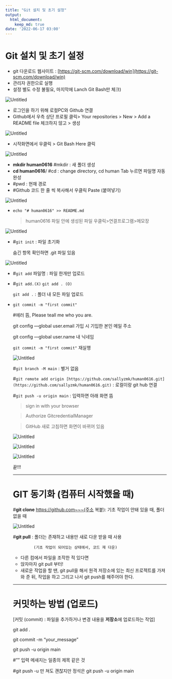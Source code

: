 ```yaml
---
title: "Git 설치 및 초기 설정"
output:
  html_document:
    keep_md: true
date: '2022-06-17 03:00'
---
```

# **Git 설치 및 초기 설정**
- git 다운로드 웹사이트 : [https://git-scm.com/download/win](https://git-scm.com/download/win)
- 관리자 권한으로 실행
- 설정 별도 수정 불필요, 마지막에 Lanch Git Bash만 체크)

![Untitled](images/Git_download/Untitled.png)

- 로그인을 하기 위해 로컬PC와 Github 연결
- Github에서 우측 상단 프로필 클릭> Your repositories > New > Add a README file 체크하지 않고 > 생성

![Untitled](images/Git_download/Untitled%201.png)

- 시작화면에서 우클릭 > Git Bash Here 클릭

![Untitled](images/Git_download/Untitled%202.png)

- **mkdir human0616**    #mkdir : 새 폴더 생성
- **cd human0616**/    #cd : change directory, cd human Tab 누르면 파일명 자동 완성
- #pwd : 현재 경로
- #Github 코드 한 줄 씩 복사해서 우클릭 Paste (붙여넣기)

![Untitled](images/Git_download/Untitled%203.png)

- `echo "# human0616" >> README.md`
    
    >human0616 파일 안에 생성된 파일 우클릭>연결프로그램>메모장
    

![Untitled](images/Git_download/Untitled%204.png)

- #`git init` : 파일 초기화
    
    숨긴 항목 확인하면 .git 파일 있음
    

![Untitled](images/Git_download/Untitled%205.png)

- #`git add` 파일명 : 파일 한개만 업로드
- #`git add.(X)` `git add . (O)`
    
    `git add .` : 폴더 내 모든 파일 업로드
    
- `git commit -m "first commit"`
    
    #에러 뜸, Please teall me who you are.
    
    git config —global user.email 가입 시 기입한 본인 메일 주소
    
    git config —global user.name 내 닉네임
    
    `git commit -m "first commit"` 재실행
    
    ![Untitled](images/Git_download/Untitled%206.png)
    
    #`git branch -M main` : 별거 없음
    
    #`git remote add origin [https://github.com/sallyzmk/human0616.git](https://github.com/sallyzmk/human0616.git)` : 로컬이랑 git hub 연결
    
    #`git push -u origin main` : 입력하면 아래 화면 뜸
    
    >sign in with your browser 
    
    > Authorize GitcredentialManager
    
    >GitHub 새로 고침하면 화면이 바뀌어 있음
    
    ![Untitled](images/Git_download/Untitled%207.png)
    
    ![Untitled](images/Git_download/Untitled%208.png)
    
    ![Untitled](images/Git_download/Untitled%209.png)
    
    끝!!!
    
    ---
    
    # **GIT 동기화** (컴퓨터 시작했을 때)
    
    #**git clone** https://github.com~~~(주소 복붙): 기초 작업이 안돼 있을 때, 폴더 없을 때
    
    ![Untitled](images/Git_download/Untitled%2010.png)
    
    #**git pull** : 폴더는 존재하고 내용만 새로 다운 받을 때 사용 
    
               (기초 작업이 되어있는 상태에서, 코드 재 다운)
    
    - 다른 컴에서 파일을 조작한 적 있다면
    - 앉자마자 git pull 부터!
    - 새로운 작업을 할 땐,  git pull을 해서 원격 저장소에 있는 최신 프로젝트를 가져와 준 뒤, 작업을 하고 그리고 나서 git push를 해주어야 한다.
    
    ---
    
    # **커밋하는 방법 (업로드)**
    
    [커밋 (commit) : 파일을 추가하거나 변경 내용을 **저장소**에 업로드하는 작업]
    
    git add . 
    
    git commit -m “your_message”  
    
    git push -u origin main
    
    #”” 입력 메새지는 일종의 제목 같은 것
    
    #git push -u 만 쳐도 괜찮지만 정석은 git push -u origin main